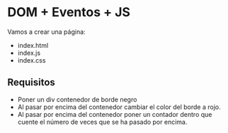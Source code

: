 # DOM + Eventos + JS

Vamos a crear una página:

- index.html
- index.js
- index.css

## Requisitos

- Poner un div contenedor de borde negro
- Al pasar por encima del contenedor cambiar el color del borde a rojo.
- Al pasar por encima del contenedor poner un contador dentro que cuente el número de veces que se ha pasado por encima.
